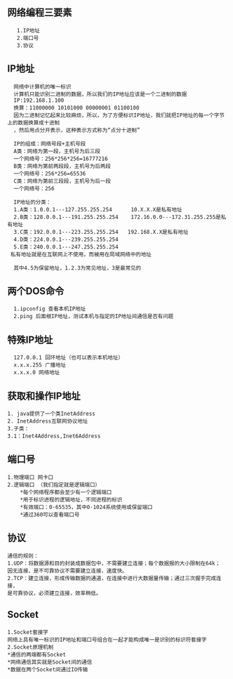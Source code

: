 ## 网络编程三要素
       1.IP地址
       2.端口号
       3.协议 
       
## IP地址
      网络中计算机的唯一标识
      计算机只能识别二进制的数据，所以我们的IP地址应该是一个二进制的数据
      IP:192.168.1.100
      换算：11000000 10101000 00000001 01100100
      因为二进制记忆起来比较麻烦，所以，为了方便标识IP地址，我们就把IP地址的每一个字节上的数据换算成十进制
      ，然后用点分开表示，这种表示方式称为“点分十进制”
      
      IP的组成：网络号段+主机号段
      A类：网络为第一段，主机号为后三段
      一个网络号：256*256*256=16777216
      B类：网络为第前两段段，主机号为后两段
      一个网络号：256*256=65536
      C类：网络为第前三段段，主机号为后一段
      一个网络号：256
      
      IP地址的分类：
      1.A类：1.0.0.1---127.255.255.254      10.X.X.X是私有地址
      2.B类：128.0.0.1---191.255.255.254    172.16.0.0---172.31.255.255是私有地址
      3.C类：192.0.0.1---223.255.255.254   192.168.X.X是私有地址
      4.D类：224.0.0.1---239.255.255.254
      5.E类：240.0.0.1---247.255.255.254   
     私有地址就是在互联网上不使用，而被用在局域网络中的地址
      
      其中4.5为保留地址，1.2.3为常见地址，3是最常见的
  
  ## 两个DOS命令
      1.ipconfig 查看本机IP地址
      2.ping 后面根IP地址，测试本机与指定的IP地址间通信是否有问题
 
 ## 特殊IP地址
      127.0.0.1 回环地址（也可以表示本机地址） 
      x.x.x.255 广播地址
      x.x.x.0 网络地址
      
 ## 获取和操作IP地址
    1. java提供了一个类InetAddress  
    2. InetAddress互联网协议地址
    3.子类：
    3.1：Inet4Address,Inet6Address
    
 ## 端口号
    1.物理端口 网卡口
    2.逻辑端口 （我们指定就是逻辑端口）      
        *每个网络程序都会至少有一个逻辑端口
        *用于标识进程的逻辑地址，不同进程的标识
        *有效端口：0·65535，其中0·1024系统使用或保留端口
        *通过360可以查看端口号
    
 ## 协议
    通信的规则：
    1.UDP：将数据源和目的封装成数据包中，不需要建立连接；每个数据报的大小限制在64k；
    因无连接，是不可靠协议不需要建立连接，速度快。
    2.TCP：建立连接，形成传输数据的通道，在连接中进行大数据量传输；通过三次握手完成连接，
    是可靠协议，必须建立连接，效率稍低。
    
 ## Socket
    1.Socket套接字
    网络上具有唯一标识的IP地址和端口号组合在一起才能构成唯一是识别的标识符套接字
    2.Socket原理机制
    *通信的两端都有Socket
    *网络通信其实就是Socket间的通信
    *数据在两个Socket间通过IO传输            
              